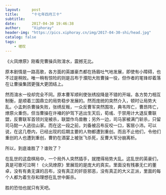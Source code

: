 ```yaml
---
layout:     post
title:      "十七年四月三十"
subtitle:   
date:       2017-04-30 19:46:38
author:     "Xiphoray"
header-img: "https://pics.xiphoray.cn/img/2017-04-30-shi/head.jpg"
catalog: false
tags:     
    - 嗟叹
---
```


《火凤燎原》刚看完曹操兵败淯水，震撼无比。

原本剧情是一路高歌，各方面的英雄豪杰都在扬眉吐气地发展，即使有小障碍，也不过是稍败。唯一稍有惊险的则是吕布于濮阳大败曹操一役，但作者的笔锋却着落在让曹操集团更强大更团结上。

然而淯水一役却完全不同。原本曹军顺利使张绣投降是不错的开端，各方势力相互制衡，是顺着三国鼎立的局势稳步发展的。然而庞统的突然介入，顿时让局势大乱。小孟刺杀曹操失败，张绣反叛，一众反曹军突然围攻，典韦阵亡，曹昂阵亡，燎原火重伤，但当曹操在许褚的护驾下逃出生天后，荀彧、于禁用计大退反曹联盟，反曹联军首领刘宠被杀，联盟作鸟兽散；另外一边，司马家被满门斩杀，只留司马懿一人逃往山家。而在这一段之前，刘备被吕布反咬一口，客居小沛。可以说，在这几卷内，已经出现的后期主要的人物都遭到重创。而且不止他们，令他们重创的人也遭到重创，曹豹在酒宴上被张飞杀死，反曹大军分崩离析。

所以，到底谁胜了？谁败了？

在乱世的这盘棋局中，一个局外人突然插手，就搅得局势大乱。这乱世的英豪们，真是可歌可泣啊！《火凤燎原》里展现的是庞大的真实。里面没有残暴无仁的董卓，没有有勇无谋的吕布，没有真正的奸臣邪恶，没有真正的大义正派，里面的每个人都为着生存和理想在乱世中厮杀。

胜的恐怕也就只有天吧。

